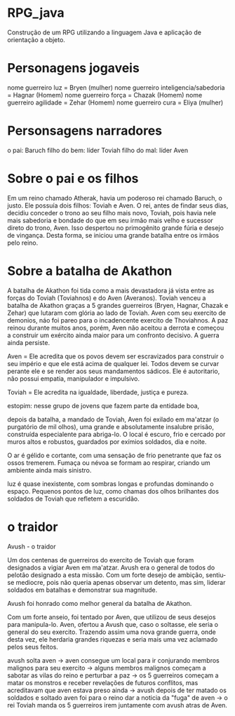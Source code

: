 # RPG_java
Construção de um RPG utilizando a linguagem Java e aplicação de orientação a objeto.

# Personagens jogaveis

 nome guerreiro luz = Bryen (mulher)
 nome guerreiro inteligencia/sabedoria = Hagnar (Homem)
 nome guerreiro força = Chazak (Homem)
 nome guerreiro agilidade = Zehar (Homem)
 nome guerreiro cura = Eliya (mulher)

# Personsagens narradores 

o pai: Baruch
filho do bem: líder Toviah
filho do mal: líder Aven 

# Sobre o pai e os filhos

Em um reino chamado Atherak, havia um poderoso rei chamado Baruch, o justo. 
Ele possuía dois filhos: Toviah e Aven. O rei, antes de findar seus dias, 
decidiu conceder o trono ao seu filho mais novo, Toviah, 
pois havia nele mais sabedoria e bondade do que em seu irmão mais velho e sucessor direto do trono, Aven. 
Isso despertou no primogênito grande fúria e desejo de vingança. 
Desta forma, se iniciou uma grande batalha entre os irmãos pelo reino. 

# Sobre a batalha de Akathon

A batalha de Akathon foi tida como a mais devastadora já vista entre as forças do Toviah (Toviahnos) e do Aven (Averanos). 
Toviah venceu a batalha de Akathon graças a 5 grandes guerreiros (Bryen, Hagnar, Chazak e Zehar) que lutaram com glória ao lado de Toviah. Aven com seu exercito de demonios, náo foi pareo para o incadencente exercito de Thoviahnos.
A paz reinou durante muitos anos, porém, Aven não aceitou a derrota e começou a construir um exército ainda maior para um confronto decisivo. A guerra ainda persiste.

Aven = Ele acredita que os povos devem ser escravizados para construir o seu império e que ele está acima de qualquer lei. Todos devem se curvar perante ele e se render aos seus mandamentos sádicos. Ele é autoritario, não possui empatia, manipulador e impulsivo.

Toviah = Ele acredita na igualdade, liberdade, justiça e pureza.

estopim: nesse grupo de jovens que fazem parte da entidade boa,

depois da batalha, a mandado de Toviah, Aven foi exilado em ma'atzar (o purgatório de mil olhos), uma grande e absolutamente insalubre prisão,
construída especialente para abriga-lo. O local é escuro, frio e cercado por muros altos e robustos, guardados por exímios soldados, dia e noite.

O ar é gélido e cortante, com uma sensação de frio penetrante que faz os ossos tremerem.
Fumaça ou névoa se formam ao respirar, criando um ambiente ainda mais sinistro.

 luz é quase inexistente, com sombras longas e profundas dominando o espaço.
Pequenos pontos de luz, como chamas dos olhos brilhantes dos soldados de Toviah que refletem a escuridão.

# o traidor

Avush - o traidor

Um dos centenas de guerreiros do exercito de Toviah que foram designados a vigiar Aven em ma'atzar. 
Avush era o general de todos do pelotão designado a esta missão. Com um forte desejo de ambição, sentiu-se mediocre,
 pois não queria apenas observar um detento, mas sim, liderar soldados em batalhas e demonstrar sua magnitude. 
 
 Avush foi honrado como melhor general da batalha de Akathon. 

 Com um forte anseio, foi tentado por Aven, que utilizou de seus desejos para manipula-lo. Aven, 
 ofertou a Avush que, caso o soltasse, ele seria o general do seu exercito. 
 Trazendo assim uma nova grande guerra, onde desta vez, ele herdaria grandes riquezas e seria mais uma vez aclamado pelos seus feitos.

 avush solta aven -> aven consegue um local para ir conjurando membros malignos para seu exercito ->
 alguns membros malignos começam a sabotar as vilas do reino e perturbar a paz -> os 5 guerreiros começam a matar os monstros e receber revelações de futuros conflitos, mas acreditavam que aven estava preso ainda -> 
 avush depois de ter matado os soldados e soltado aven foi para o reino dar a noticia da "fuga" de aven -> o rei Toviah manda os 5 guerreiros irem juntamente com avush atras de Aven. 

